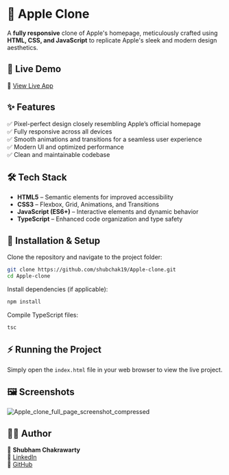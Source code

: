 # 🍏 Apple Clone

A **fully responsive** clone of Apple's homepage, meticulously crafted using **HTML, CSS, and JavaScript** to replicate Apple's sleek and modern design aesthetics.

## 🚀 Live Demo

🔗 [View Live App](https://shubchak19.github.io/Apple-clone/)

## ✨ Features

✅ Pixel-perfect design closely resembling Apple’s official homepage\
✅ Fully responsive across all devices\
✅ Smooth animations and transitions for a seamless user experience\
✅ Modern UI and optimized performance\
✅ Clean and maintainable codebase

## 🛠️ Tech Stack

- **HTML5** – Semantic elements for improved accessibility
- **CSS3** – Flexbox, Grid, Animations, and Transitions
- **JavaScript (ES6+)** – Interactive elements and dynamic behavior
- **TypeScript** – Enhanced code organization and type safety

## 📂 Installation & Setup

Clone the repository and navigate to the project folder:

```sh
git clone https://github.com/shubchak19/Apple-clone.git
cd Apple-clone
```

Install dependencies (if applicable):

```sh
npm install
```

Compile TypeScript files:

```sh
tsc
```

## ⚡ Running the Project

Simply open the `index.html` file in your web browser to view the live project.

## 🖼️ Screenshots

![Apple_clone_full_page_screenshot_compressed](https://github.com/user-attachments/assets/d5859e35-7ee7-449c-a212-9a9821a37cfa)

## 🙋‍♂️ Author

👤 **Shubham Chakrawarty**\
🔗 [LinkedIn](https://www.linkedin.com/in/shubham-chakrawarty)\
🔗 [GitHub](https://github.com/shubchak19)